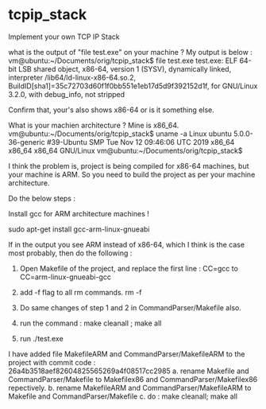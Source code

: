 # tcpip_stack
Implement your own TCP IP Stack

what is the output of "file test.exe" on your machine ? My output is below :
vm@ubuntu:~/Documents/orig/tcpip_stack$ file test.exe
test.exe: ELF 64-bit LSB shared object, x86-64, version 1 (SYSV), dynamically linked, interpreter /lib64/ld-linux-x86-64.so.2, BuildID[sha1]=35c72703d60f1f0bb551e1eb17d5d9f392152d1f, for GNU/Linux 3.2.0, with debug_info, not stripped

Confirm that, your's also shows  x86-64 or is it something else.

What is your machien architecture ? Mine is x86_64.
vm@ubuntu:~/Documents/orig/tcpip_stack$ uname -a
Linux ubuntu 5.0.0-36-generic #39-Ubuntu SMP Tue Nov 12 09:46:06 UTC 2019 x86_64 x86_64 x86_64 GNU/Linux
vm@ubuntu:~/Documents/orig/tcpip_stack$

I think the problem is, project is being compiled for x86-64 machines, but your machine is ARM. So you need to build the project as per your machine architecture.

Do the below steps :

Install gcc for ARM architecture machines !

sudo apt-get install gcc-arm-linux-gnueabi

If in the output you see ARM instead of x86-64, which I think is the case most probably, then do the following :

1. Open Makefile of the project, and replace the first line :
CC=gcc
to
CC=arm-linux-gnueabi-gcc

2. add -f flag to all rm commands.
rm -f <whatever is here>

3. Do same changes of step 1 and 2 in CommandParser/Makefile also.

4. run the command : 
make cleanall ; make all

5. run ./test.exe

I have added file MakefileARM and CommandParser/MakefileARM to the project with commit code : 26a4b3518aef82604825565269a4f08517cc2985
a. rename Makefile and CommandParser/Makefile to Makefilex86 and CommandParser/Makefilex86 repectively.
b. rename MakefileARM and CommandParser/MakefileARM to Makefile and CommandParser/Makefile
c. do : make cleanall; make all
